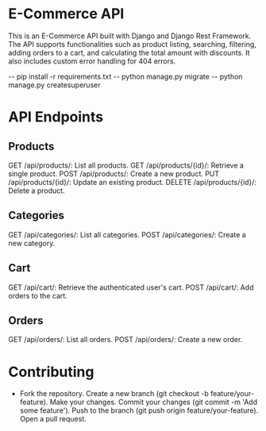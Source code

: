 # E-Commerce API

This is an E-Commerce API built with Django and Django Rest Framework. The API supports functionalities such as product listing, searching, filtering, adding orders to a cart, and calculating the total amount with discounts. It also includes custom error handling for 404 errors.

  -- pip install -r requirements.txt
  -- python manage.py migrate
  -- python manage.py createsuperuser


# API Endpoints
## Products
GET /api/products/: List all products.
GET /api/products/{id}/: Retrieve a single product.
POST /api/products/: Create a new product.
PUT /api/products/{id}/: Update an existing product.
DELETE /api/products/{id}/: Delete a product.

## Categories
GET /api/categories/: List all categories.
POST /api/categories/: Create a new category.

## Cart
GET /api/cart/: Retrieve the authenticated user's cart.
POST /api/cart/: Add orders to the cart.

## Orders
GET /api/orders/: List all orders.
POST /api/orders/: Create a new order.


# Contributing
- Fork the repository.
Create a new branch (git checkout -b feature/your-feature).
Make your changes.
Commit your changes (git commit -m 'Add some feature').
Push to the branch (git push origin feature/your-feature).
Open a pull request.
